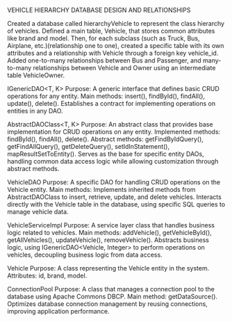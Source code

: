 VEHICLE HIERARCHY DATABASE DESIGN AND RELATIONSHIPS

Created a database called hierarchyVehicle to represent the class hierarchy of vehicles. Defined a main table, Vehicle, that stores common attributes like brand and model. Then, for each subclass (such as Truck, Bus, Airplane, etc.)(relationship one to one), 
created a specific table with its own attributes and a relationship with Vehicle through a foreign key vehicle_id. Added one-to-many relationships between Bus and Passenger, and many-to-many relationships between Vehicle and Owner using an intermediate table VehicleOwner.

IGenericDAO<T, K>
Purpose: A generic interface that defines basic CRUD operations for any entity.
Main methods: insert(), findById(), findAll(), update(), delete().
Establishes a contract for implementing operations on entities in any DAO.

AbstractDAOClass<T, K>
Purpose: An abstract class that provides base implementation for CRUD operations on any entity.
Implemented methods: findById(), findAll(), delete().
Abstract methods: getFindByIdQuery(), getFindAllQuery(), getDeleteQuery(), setIdInStatement(), mapResultSetToEntity().
Serves as the base for specific entity DAOs, handling common data access logic while allowing customization through abstract methods.

VehicleDAO
Purpose: A specific DAO for handling CRUD operations on the Vehicle entity.
Main methods: Implements inherited methods from AbstractDAOClass to insert, retrieve, update, and delete vehicles.
Interacts directly with the Vehicle table in the database, using specific SQL queries to manage vehicle data.

VehicleServiceImpl
Purpose: A service layer class that handles business logic related to vehicles.
Main methods: addVehicle(), getVehicleById(), getAllVehicles(), updateVehicle(), removeVehicle().
Abstracts business logic, using IGenericDAO<Vehicle, Integer> to perform operations on vehicles, decoupling business logic from data access.

Vehicle
Purpose: A class representing the Vehicle entity in the system.
Attributes: id, brand, model.

ConnectionPool
Purpose: A class that manages a connection pool to the database using Apache Commons DBCP.
Main method: getDataSource().
Optimizes database connection management by reusing connections, improving application performance.
